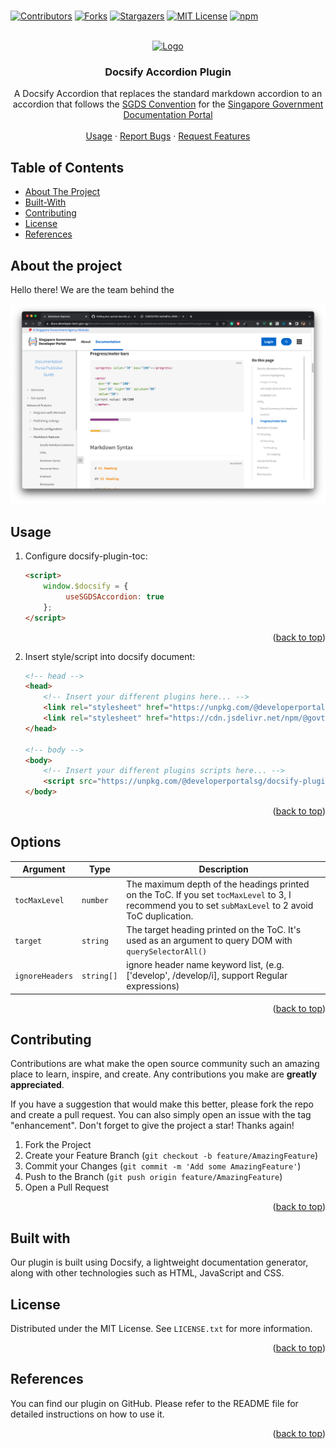 <br />
<div id="top"></div>

<!-- PROJECT SHIELDS -->
<!--
*** I'm using markdown "reference style" links for readability.
*** Reference links are enclosed in brackets [ ] instead of parentheses ( ).
*** See the bottom of this document for the declaration of the reference variables
*** for contributors-url, forks-url, etc. This is an optional, concise syntax you may use.
*** https://www.markdownguide.org/basic-syntax/#reference-style-links
-->

[![Contributors](https://img.shields.io/github/contributors/sg-developer-portal/docsify-accordion-plugin.svg)][contributors-url]
[![Forks](https://img.shields.io/github/forks/sg-developer-portal/docsify-accordion-plugin.svg)][forks-url]
[![Stargazers](https://img.shields.io/github/stars/sg-developer-portal/docsify-accordion-plugin.svg)][stars-url]
[![MIT License](https://img.shields.io/github/license/sg-developer-portal/docsify-accordion-plugin.svg)][license-url]
[![npm](https://img.shields.io/npm/v/@developerportalsg/docsify-plugin-toc.svg?style=flat-square)](npm-url)

<!-- PROJECT LOGO -->
<br />

<div align="center">
  <a href="https://github.com/sg-developer-portal/docsify-accordion-plugin">
    <img src="src/assets/logo_developer.gov.sg.png" alt="Logo" height="100">
  </a>
  
  <h3 align="center">Docsify Accordion Plugin</h3>

  <p align="center">
    A Docsify Accordion that replaces the standard markdown accordion to an accordion that follows the
    <a href="https://designsystem.tech.gov.sg/">SGDS Convention</a> for the <a href="https://docs.developer.tech.gov.sg/">Singapore Government Documentation Portal</a>
    <br />
    <br />
    <a href="#Usage">Usage</a>
    ·
    <a href="https://github.com/sg-developer-portal/docsify-accordion-plugin/issues">Report Bugs</a>
    ·
    <a href="https://github.com/sg-developer-portal/docsify-accordion-plugin/issues">Request Features</a>
  </p>
</div>

<!-- TABLE OF CONTENTS -->

## Table of Contents

-   [About The Project](#about-the-project)
-   [Built-With](#built-with)
-   [Contributing](#contributing)
-   [License](#license)
-   [References](#references)

## About the project

Hello there! We are the team behind the 

<img width="1440" alt="image" src="src/assets/snapshot.png">

## Usage

1. Configure docsify-plugin-toc:

    ```html
    <script>
    	window.$docsify = {
    		 useSGDSAccordion: true
    	};
    </script>
    ```

<p align="right">(<a href="#top">back to top</a>)</p>

2. Insert style/script into docsify document:

    ```html
    <!-- head -->
    <head>
    	<!-- Insert your different plugins here... -->
    	<link rel="stylesheet" href="https://unpkg.com/@developerportalsg/docsify-plugin-toc/dist/light.css" />
    	<link rel="stylesheet" href="https://cdn.jsdelivr.net/npm/@govtechsg/sgds@1.4.0/css/sgds.css" />
    </head>

    <!-- body -->
    <body>
    	<!-- Insert your different plugins scripts here... -->
    	<script src="https://unpkg.com/@developerportalsg/docsify-plugin-toc/dist/docsify-plugin-toc.min.js"></script>
    </body>
    ```

<p align="right">(<a href="#top">back to top</a>)</p>

## Options

| Argument        | Type       | Description                                                                                                                                           |
| --------------- | ---------- | ----------------------------------------------------------------------------------------------------------------------------------------------------- |
| `tocMaxLevel`   | `number`   | The maximum depth of the headings printed on the ToC. If you set `tocMaxLevel` to 3, I recommend you to set `subMaxLevel` to 2 avoid ToC duplication. |
| `target`        | `string`   | The target heading printed on the ToC. It's used as an argument to query DOM with `querySelectorAll()`                                                |
| `ignoreHeaders` | `string[]` | ignore header name keyword list, (e.g. ['develop', /develop/i], support Regular expressions)                                                          |

<p align="right">(<a href="#top">back to top</a>)</p>

<!-- CONTRIBUTING -->

## Contributing

Contributions are what make the open source community such an amazing place to learn, inspire, and create. Any contributions you make are **greatly appreciated**.

If you have a suggestion that would make this better, please fork the repo and create a pull request. You can also simply open an issue with the tag "enhancement".
Don't forget to give the project a star! Thanks again!

1. Fork the Project
2. Create your Feature Branch (`git checkout -b feature/AmazingFeature`)
3. Commit your Changes (`git commit -m 'Add some AmazingFeature'`)
4. Push to the Branch (`git push origin feature/AmazingFeature`)
5. Open a Pull Request

<p align="right">(<a href="#top">back to top</a>)</p>

## Built with

Our plugin is built using Docsify, a lightweight documentation generator, along with other technologies such as HTML, JavaScript and CSS.

<!-- LICENSE -->

## License

Distributed under the MIT License. See `LICENSE.txt` for more information.

<p align="right">(<a href="#top">back to top</a>)</p>

## References

You can find our plugin on GitHub. Please refer to the README file for detailed instructions on how to use it.

<p align="right">(<a href="#top">back to top</a>)</p>

<!-- MARKDOWN LINKS & IMAGES -->
<!-- https://www.markdownguide.org/basic-syntax/#reference-style-links -->

[contributors-shield]: https://img.shields.io/github/contributors/sg-developer-portal/docsify-accordion-plugin.svg?style=for-the-badge
[contributors-url]: https://github.com/sg-developer-portal/docsify-accordion-plugin/graphs/contributors
[forks-shield]: https://img.shields.io/github/forks/sg-developer-portal/docsify-accordion-plugin.svg?style=for-the-badge
[forks-url]: https://github.com/sg-developer-portal/docsify-accordion-plugin/network/members
[stars-shield]: https://img.shields.io/github/stars/sg-developer-portal/docsify-accordion-plugin.svg?style=for-the-badge
[stars-url]: https://github.com/sg-developer-portal/docsify-accordion-plugin/stargazers
[issues-shield]: https://img.shields.io/github/issues/sg-developer-portal/docsify-accordion-plugin.svg?style=for-the-badge
[issues-url]: https://github.com/sg-developer-portal/docsify-accordion-plugin/issues
[license-shield]: https://img.shields.io/github/license/sg-developer-portal/docsify-accordion-plugin.svg?style=for-the-badge
[license-url]: https://github.com/Ducksss/FakeNews/blob/main/LICENSE
[linkedin-shield]: https://img.shields.io/badge/-LinkedIn-black.svg?style=for-the-badge&logo=linkedin&colorB=555
[linkedin-url]: https://linkedin.com/in/linkedin_username
[product-screenshot]: images/screenshot.png
[npm-url]: https://www.npmjs.com/package/@developerportalsg/docsify-plugin-toc
